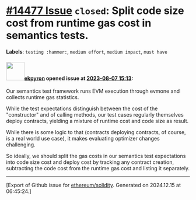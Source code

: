# [\#14477 Issue](https://github.com/ethereum/solidity/issues/14477) `closed`: Split code size cost from runtime gas cost in semantics tests.
**Labels**: `testing :hammer:`, `medium effort`, `medium impact`, `must have`


#### <img src="https://avatars.githubusercontent.com/u/1347491?v=4" width="50">[ekpyron](https://github.com/ekpyron) opened issue at [2023-08-07 15:13](https://github.com/ethereum/solidity/issues/14477):

Our semantics test framework runs EVM execution through evmone and collects runtime gas statistics.

While the test expectations distinguish between the cost of the "constructor" and of calling methods, our test cases regularly themselves deploy contracts, yielding a mixture of runtime cost and code size as result.

While there is some logic to that (contracts deploying contracts, of course, is a real world use case), it makes evaluating optimizer changes challenging.

So ideally, we should split the gas costs in our semantics test expectations into code size cost and deploy cost by tracking any contract creation, subtracting the code cost from the runtime gas cost and listing it separately.





-------------------------------------------------------------------------------



[Export of Github issue for [ethereum/solidity](https://github.com/ethereum/solidity). Generated on 2024.12.15 at 06:45:24.]
